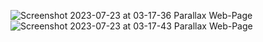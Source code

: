 ![Screenshot 2023-07-23 at 03-17-36 Parallax Web-Page](https://github.com/Tioma-Ma/Parallax-Fairy-Forest-Web-Page/assets/126195361/81e1d2c8-0c7b-41a8-bc3b-56bffbcd6571)
![Screenshot 2023-07-23 at 03-17-43 Parallax Web-Page](https://github.com/Tioma-Ma/Parallax-Fairy-Forest-Web-Page/assets/126195361/641d3cd8-0276-4822-ba90-86c6d01f5933)
